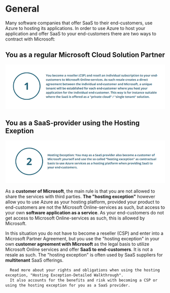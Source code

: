 # General

Many software companies that offer SaaS to their end-customers, use Azure to hosting its applications. 
In order to use Azure to host your application and offer SaaS to your end-customers there are two ways to contract with Microsoft:

## You as a regular Microsoft Cloud Solution Partner 

<img src="media/way1.png" width="750"/> 

## You as a SaaS-provider using the Hosting Exeption 

<img src="media/way2.png" width="750"/> 



As a **customer of Microsoft**, the main rule is that you are not allowed to
share the services with third parties. **The "hosting exception"** however
allow you to use Azure as your hosting platform, provided your product
to end-customers are not the Microsoft Online-services as such, but
access to your own **software application as a service**. As your
end-customers do not get access to Microsoft Online-services as such,
this is allowed by Microsoft.


In this situation you do not have to become a reseller (CSP) and enter
into a Microsoft Partner Agreement, but you use the "hosting exception"
in your own **customer agreement with Microsoft** as the legal basis to
utilize Microsoft Online services and offer **SaaS to end-customers**. It is
not a resale as such. The "hosting exception" is often used by SaaS
suppliers for **multitenant** SaaS offerings.



      Read more about your rights and obligations when using the hosting exception, "Hosting Exception-Detailed Walkthrough". 
      It also accounts for the benefits and risk with becoming a CSP or using the hosting exception for you as a SaaS provider.
